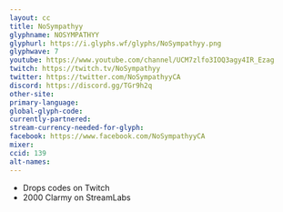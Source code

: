 ```yaml
---
layout: cc
title: NoSympathyy
glyphname: NOSYMPATHYY
glyphurl: https://i.glyphs.wf/glyphs/NoSympathyy.png
glyphwave: 7
youtube: https://www.youtube.com/channel/UCM7zlfo3IOQ3agy4IR_Ezag
twitch: https://twitch.tv/NoSympathyy
twitter: https://twitter.com/NoSympathyyCA
discord: https://discord.gg/TGr9h2q
other-site: 
primary-language: 
global-glyph-code: 
currently-partnered: 
stream-currency-needed-for-glyph: 
facebook: https://www.facebook.com/NoSympathyyCA
mixer: 
ccid: 139
alt-names: 
---
```

* Drops codes on Twitch
* 2000 Clarmy on StreamLabs
